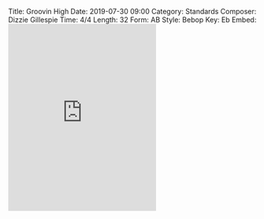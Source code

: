 Title: Groovin High
Date: 2019-07-30 09:00
Category: Standards
Composer: Dizzie Gillespie
Time: 4/4
Length: 32
Form: AB
Style: Bebop
Key: Eb
Embed: <iframe src="https://open.spotify.com/embed/user/thatdavidmiller/playlist/4wyRPsKfxp01jEXv4Qn9jj" width="300" height="380" frameborder="0" allowtransparency="true" allow="encrypted-media"></iframe>
